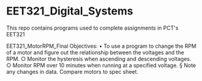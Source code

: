 # EET321_Digital_Systems
This repo contains programs used to complete assignments in PCT's EET321

EET321_MotorRPM_Final Objectives:
	• To use a program to change the RPM of a motor and figure out the relationship between the voltages and the RPM.
		○ Monitor the hysteresis when ascending and descending voltages.
		○ Monitor RPM over 10 minutes when running at a specified voltage.
			§ Note any changes in data.
Compare motors to spec sheet.
